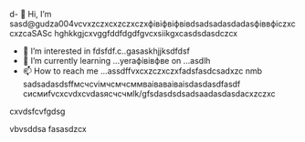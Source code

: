 d- 👋 Hi, I’m sasd@gudza004vcvxzczxcxzczxczxфівіфвіфвівdsadsadasdadasфіввфіczxccxzcaSASc hghkkgjcxvggfddfdgdfgvcxsiikgxcasdsdasdczcx
- 👀 I’m interested in fdsfdf.c..gasaskhjjksdfdsf
- 🌱 I’m currently learning ...yeraфівівфвe on ...asdlh
- 📫 How to reach me ...assdffvxcxzczxczxfadsfasdcsadxzc nmb
sadsadasdsffмсчcvімчсмчсммваіваваіваіsdasdasdfasdf
сисмиfvcxcvdxcvdasясчсчмlk/gfsdasdsdsadsaadasdasdacxzczxc
<!---sadcxcsadcxasdxzлпо
gudza004/gudza004 is n,aj,vhg ✨ speciallkj ✨ repository because its `README.md` (this file) appears on your GitHub profile.
You can click the Previefkjkhhjw link to take a ladsozxcxok at you3113r changes.asdsad
--->cxvdsfcvfgdsg
vbvsddsa
fasasdzcx
